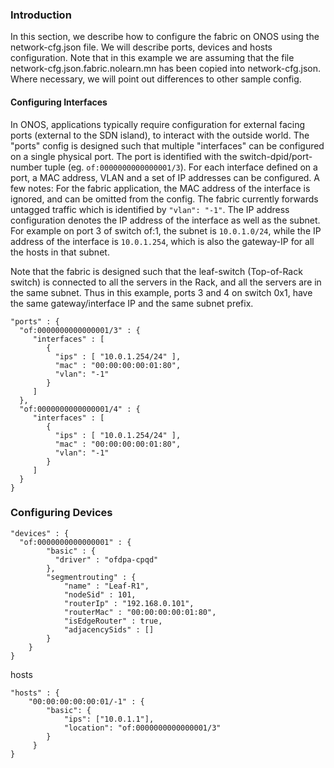 ### Introduction

In this section, we describe how to configure the fabric on ONOS using the network-cfg.json file. We will describe ports, devices and hosts configuration. Note that in this example we are assuming that the file network-cfg.json.fabric.nolearn.mn has been copied into network-cfg.json. Where necessary, we will point out differences to other sample config.

#### Configuring Interfaces

In ONOS, applications typically require configuration for external facing ports (external to the SDN island), to interact with the outside world. The "ports" config is designed such that multiple "interfaces" can be configured on a single physical port. The port is identified with the switch-dpid/port-number tuple (eg. `of:0000000000000001/3`). For each interface defined on a port, a MAC address, VLAN and a set of IP addresses can be configured.  A few notes: For the fabric application, the MAC address of the interface is ignored, and can be omitted from the config. The fabric currently forwards untagged traffic which is identified by `"vlan": "-1"`. The IP address configuration denotes the IP address of the interface as well as the subnet. For example on port 3 of switch of:1, the subnet is `10.0.1.0/24`, while the IP address of the interface is `10.0.1.254`, which is also the gateway-IP for all the hosts in that subnet. 

Note that the fabric is designed such that the leaf-switch (Top-of-Rack switch) is connected to all the servers in the Rack, and all the servers are in the same subnet. Thus in this example, ports 3 and 4 on switch 0x1, have the same gateway/interface IP and the same subnet prefix.
    
    "ports" : {
	  "of:0000000000000001/3" : {
	     "interfaces" : [
		    {
		      "ips" : [ "10.0.1.254/24" ],
		      "mac" : "00:00:00:00:01:80",
		      "vlan": "-1"
		    }
	     ]
	  },
	  "of:0000000000000001/4" : {
	     "interfaces" : [
	 	    {
		      "ips" : [ "10.0.1.254/24" ],
		      "mac" : "00:00:00:00:01:80",
		      "vlan": "-1"
		    }
	     ]
	  }
    }


### Configuring Devices

    "devices" : {
	  "of:0000000000000001" : {
	        "basic" : {
	          "driver" : "ofdpa-cpqd"
	        },
    	    "segmentrouting" : {
                "name" : "Leaf-R1",
                "nodeSid" : 101,
                "routerIp" : "192.168.0.101",
                "routerMac" : "00:00:00:00:01:80",
                "isEdgeRouter" : true,
                "adjacencySids" : []
            }
    	}
    }


hosts

    "hosts" : {
        "00:00:00:00:00:01/-1" : {
            "basic": {
                "ips": ["10.0.1.1"],
                "location": "of:0000000000000001/3"
            }
         }
    }
